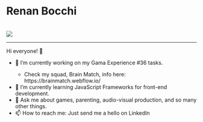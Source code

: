 <h1>Renan Bocchi</h1><br><a href='https://www.linkedin.com/in/renanbocchi/'><img src='https://img.shields.io/badge/linkedin-%230077B5.svg?&style=for-the-badge&logo=linkedin&logoColor=white'></a>

<hr>
Hi everyone! 👋<br>
<ul>
  <li>🔭 I’m currently working on my Gama Experience #36 tasks.</li>
  <ul><li>Check my squad, Brain Match, info here: https://brainmatch.webflow.io/</li></ul>
  <li>🌱 I’m currently learning JavaScript Frameworks for front-end development.</li>
  <li>💬 Ask me about games, parenting, audio-visual production, and so many other things.</li>
  <li>📫 How to reach me: Just send me a hello on LinkedIn</li>
</ul>
